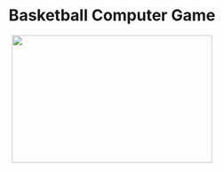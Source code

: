 <!DOCTYPE html>
<html lang="en">
<head>
  <meta charset="UTF-8">
</head>
<body> 
   <h1 align="center">Basketball Computer Game</h1>
  <p align="center"><img src="https://media0.giphy.com/media/3orieRxjj0KaMELGMM/giphy.gif?cid=ecf05e47n27dy8cjh9xorhe8mztll2b5aes04bnt10vlxc6p&rid=giphy.gif&ct=g" width="360" height="230" alt=""/>
  </p>
</body>
</html>
